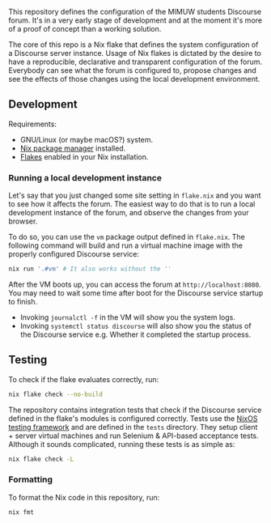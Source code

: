 This repository defines the configuration of the MIMUW students Discourse forum.
It's in a very early stage of development and at the moment it's more of a proof of concept than a working solution.

The core of this repo is a Nix flake that defines the system configuration of a Discourse server instance.
Usage of Nix flakes is dictated by the desire to have a reproducible, declarative and transparent configuration of the forum.
Everybody can see what the forum is configured to, propose changes and see the effects of those changes using the local development environment.

## Development

Requirements:
- GNU/Linux (or maybe macOS?) system.
- [Nix package manager](https://nixos.wiki/wiki/Nix_package_manager) installed.
- [Flakes](https://nixos.wiki/wiki/Flakes) enabled in your Nix installation.

### Running a local development instance

Let's say that you just changed some site setting in `flake.nix` and you want to see how it affects the forum.
The easiest way to do that is to run a local development instance of the forum, and observe the changes from your browser.

To do so, you can use the `vm` package output defined in `flake.nix`.
The following command will build and run a virtual machine image with the properly configured Discourse service:
```bash
nix run '.#vm' # It also works without the ''
```
After the VM boots up, you can access the forum at `http://localhost:8080`.
You may need to wait some time after boot for the Discourse service startup to finish.

- Invoking `journalctl -f` in the VM will show you the system logs.
- Invoking `systemctl status discourse` will also show you the status of the Discourse service e.g. Whether it completed the startup process.

## Testing

To check if the flake evaluates correctly, run:
```bash
nix flake check --no-build
```

The repository contains integration tests that check if the Discourse service defined in the flake's modules is configured correctly.
Tests use the [NixOS testing framework](https://nixos.org/manual/nixos/stable/index.html#sec-nixos-tests) and are defined in the `tests` directory.
They setup client + server virtual machines and run Selenium & API-based acceptance tests.
Although it sounds complicated, running these tests is as simple as:
```bash
nix flake check -L
```

### Formatting

To format the Nix code in this repository, run:
```bash
nix fmt
```
